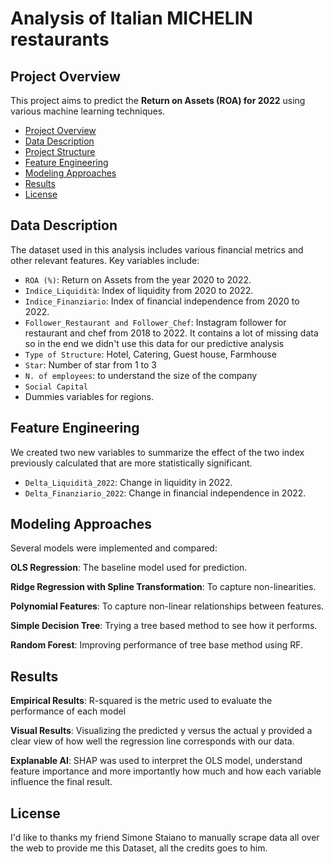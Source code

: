# Analysis of Italian MICHELIN restaurants

## Project Overview

This project aims to predict the **Return on Assets (ROA) for 2022** using various machine learning techniques. 

- [Project Overview](#project-overview)
- [Data Description](#data-description)
- [Project Structure](#project-structure)
- [Feature Engineering](#feature-engineering)
- [Modeling Approaches](#modeling-approaches)
- [Results](#results)
- [License](#license)

## Data Description

The dataset used in this analysis includes various financial metrics and other relevant features. Key variables include:

- `ROA (%)`: Return on Assets from the year 2020 to 2022.
- `Indice_Liquidità`: Index of liquidity from 2020 to 2022.
- `Indice_Finanziario`: Index of financial independence from 2020 to 2022.
- `Follower_Restaurant and Follower_Chef`: Instagram follower for restaurant and chef from 2018 to 2022. It contains a lot of missing data so in the end we didn't use this data for our predictive analysis
- `Type of Structure`: Hotel, Catering, Guest house, Farmhouse
- `Star`: Number of star from 1 to 3
- `N. of employees`: to understand the size of the company
- `Social Capital`
- Dummies variables for regions.

## Feature Engineering
We created two new variables to summarize the effect of the two index previously calculated that are more statistically significant.
- `Delta_Liquidità_2022`: Change in liquidity in 2022.
- `Delta_Finanziario_2022`: Change in financial independence in 2022.

## Modeling Approaches
Several models were implemented and compared:

**OLS Regression**: The baseline model used for prediction.

**Ridge Regression with Spline Transformation**: To capture non-linearities.

**Polynomial Features**: To capture non-linear relationships between features.

**Simple Decision Tree**: Trying a tree based method to see how it performs.

**Random Forest**: Improving performance of tree base method using RF.

## Results

**Empirical Results**: R-squared is the metric used to evaluate the performance of each model

**Visual Results**: Visualizing the predicted y versus the actual y provided a clear view of how well the regression line corresponds with our data.

**Explanable AI**: SHAP was used to interpret the OLS model, understand feature importance and more importantly how much and how each variable influence the final result.

## License
I'd like to thanks my friend Simone Staiano to manually scrape data all over the web to provide me this Dataset, all the credits goes to him.
